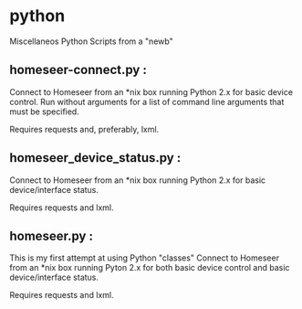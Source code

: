 python
======

Miscellaneos Python Scripts from a "newb"

homeseer-connect.py :
---------------------
Connect to Homeseer from an *nix box running Python 2.x for basic
device control. Run without arguments for a list of command line
arguments that must be specified.

Requires requests and, preferably, lxml.

homeseer_device_status.py :
---------------------------
Connect to Homeseer from an *nix box running Python 2.x for basic
device/interface status.

Requires requests and lxml.


homeseer.py :
-------------
This is my first attempt at using Python "classes"
Connect to Homeseer from an *nix box running Pyton 2.x for both basic
device control and basic device/interface status.

Requires requests and lxml.


